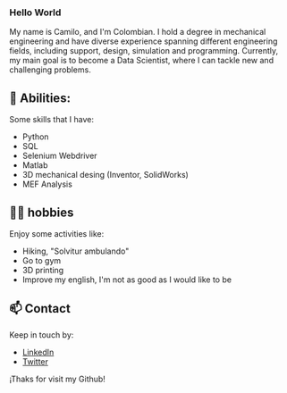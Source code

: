 ### Hello World 
My name is Camilo, and I'm Colombian. I hold a degree in mechanical engineering and have diverse experience spanning different engineering fields, including support, design, simulation and programming. Currently, my main goal is to become a Data Scientist, where I can tackle new and challenging problems.

## 🌱 Abilities:
Some skills that I have:

- Python
- SQL
- Selenium Webdriver
- Matlab
- 3D mechanical desing (Inventor, SolidWorks)
- MEF Analysis

## 🚶‍♂️ hobbies

Enjoy some activities like:

- Hiking, "Solvitur ambulando"
- Go to gym
- 3D printing
- Improve my english, I'm not as good as I would like to be

## 📫 Contact

Keep in touch by:

- [LinkedIn](https://www.linkedin.com/in/camilo-andr%C3%A9s-rodr%C3%ADguez-higuera-243a7992/)
- [Twitter](https://twitter.com/camiloroh11)

¡Thaks for visit my Github!


